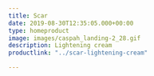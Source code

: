 ```yaml
---
title: Scar
date: 2019-08-30T12:35:05.000+00:00
type: homeproduct
image: images/caspah_landing-2_28.gif
description: Lightening cream
productlink: "../scar-lightening-cream"

---
```

